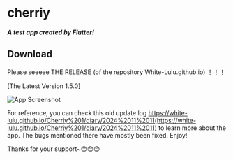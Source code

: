 # cherriy

***A test app created by Flutter!***

## Download

Please seeeee THE RELEASE (of the repository White-Lulu.github.io) ！！！

[The Latest Version 1.5.0]

![App Screenshot](./images/example.png)

For reference, you can check this old update log https://white-lulu.github.io/Cherriy%201/diary/2024%2011%2011(https://white-lulu.github.io/Cherriy%201/diary/2024%2011%2011) to learn more about the app. The bugs mentioned there have mostly been fixed. Enjoy! 

Thanks for your support~😊😊😊
